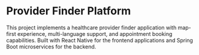 # Provider Finder Platform 
This project implements a healthcare provider finder application with map-first experience, multi-language support, and appointment booking capabilities. Built with React Native for the frontend applications and Spring Boot microservices for the backend. 
